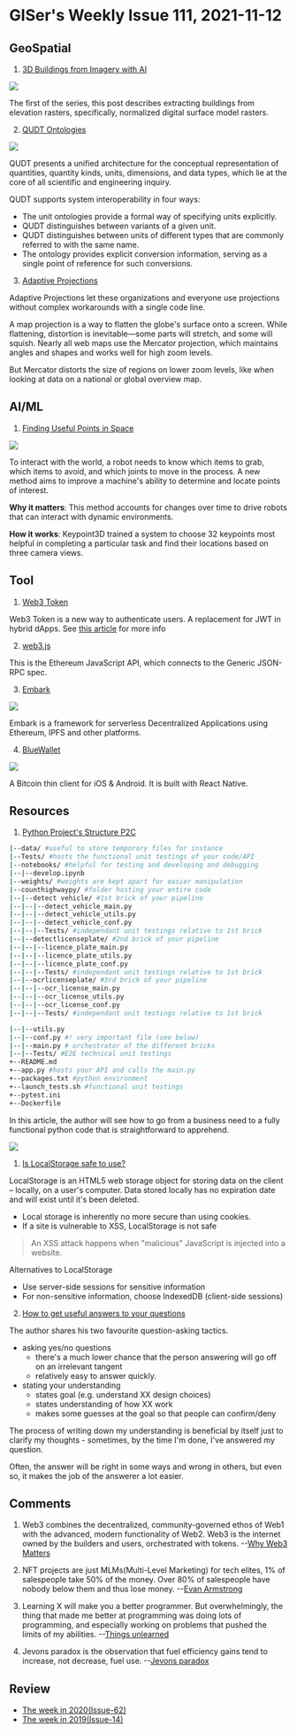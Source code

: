 # GISer's Weekly Issue 111, 2021-11-12

## GeoSpatial

1. [3D Buildings from Imagery with AI](https://medium.com/geoai/3d-buildings-from-imagery-with-ai-fbbc1852e4dd)

![](https://miro.medium.com/max/700/1*WnC8NtKhBb_ob-ht9Em_7g.png)

The first of the series, this post describes extracting buildings from elevation rasters, specifically, normalized digital surface model rasters.

2. [QUDT Ontologies](http://www.qudt.org/pages/QUDToverviewPage.html)

![](https://github.com/qudt/qudt-public-repo/wiki/Quantity_Triad_Pattern.png)

QUDT presents a unified architecture for the conceptual representation of quantities, quantity kinds, units, dimensions, and data types, which lie at the core of all scientific and engineering inquiry.

QUDT supports system interoperability in four ways:

- The unit ontologies provide a formal way of specifying units explicitly.
- QUDT distinguishes between variants of a given unit.
- QUDT distinguishes between units of different types that are commonly referred to with the same name.
- The ontology provides explicit conversion information, serving as a single point of reference for such conversions.

3. [Adaptive Projections](https://webflow-blog.mbxsandbox.com/blog/mapbox-gl-js-v2-6)

Adaptive Projections let these organizations and everyone use projections without complex workarounds with a single code line.

A map projection is a way to flatten the globe's surface onto a screen. While flattening, distortion is inevitable—some parts will stretch, and some will squish. Nearly all web maps use the Mercator projection, which maintains angles and shapes and works well for high zoom levels.

But Mercator distorts the size of regions on lower zoom levels, like when looking at data on a national or global overview map.

## AI/ML

1. [Finding Useful Points in Space](https://read.deeplearning.ai/the-batch/issue-117/)

![](https://cdn2.hubspot.net/hub/5871640/hubfs/KEYPOINTSv2-1.gif?upscale=true&width=1200&upscale=true&name=KEYPOINTSv2-1.gif)

To interact with the world, a robot needs to know which items to grab, which items to avoid, and which joints to move in the process. A new method aims to improve a machine's ability to determine and locate points of interest.

**Why it matters**: This method accounts for changes over time to drive robots that can interact with dynamic environments.

**How it works**: Keypoint3D trained a system to choose 32 keypoints most helpful in completing a particular task and find their locations based on three camera views.

## Tool

1. [Web3 Token](https://github.com/bytesbay/web3-token)

Web3 Token is a new way to authenticate users. A replacement for JWT in hybrid dApps. See [this article](https://medium.com/@bytesbay/you-dont-need-jwt-anymore-974aa6196976) for more info

2. [web3.js](https://github.com/ChainSafe/web3.js)

This is the Ethereum JavaScript API, which connects to the Generic JSON-RPC spec.

3. [Embark](https://github.com/embarklabs/embark)

![](https://framework.embarklabs.io/assets/images/tool-screenshot.png)

Embark is a framework for serverless Decentralized Applications using Ethereum, IPFS and other platforms.

4. [BlueWallet](https://github.com/BlueWallet/BlueWallet)

![](https://camo.githubusercontent.com/88b4b49bbf6b186a92ac8e555d28e85a069c76c8a7fb2623802e144acb76f7fb/68747470733a2f2f692e696d6775722e636f6d2f6848594a6e4d6a2e706e67)

A Bitcoin thin client for iOS & Android. It is built with React Native.

## Resources

1. [Python Project's Structure P2C](https://towardsdatascience.com/python-projets-structure-p2c-b2f92ab15c55)

```sh
|--data/ #useful to store temporary files for instance
|--Tests/ #hosts the functional unit testings of your code/API
|--notebooks/ #helpful for testing and developing and debugging
|--|--develop.ipynb
|--weights/ #weights are kept apart for easier manipulation
|--counthighwaypy/ #folder hosting your entire code
|--|--detect vehicle/ #1st brick of your pipeline
|--|--|--detect_vehicle_main.py
|--|--|--detect_vehicle_utils.py
|--|--|--detect_vehicle_conf.py
|--|--|--Tests/ #independant unit testings relative to 1st brick
|--|--detectlicenseplate/ #2nd brick of your pipeline
|--|--|--licence_plate_main.py
|--|--|--licence_plate_utils.py
|--|--|--licence_plate_conf.py
|--|--|--Tests/ #independant unit testings relative to 1st brick
|--|--ocrlicenseplate/ #3rd brick of your pipeline
|--|--|--ocr_license_main.py
|--|--|--ocr_license_utils.py
|--|--|--ocr_license_conf.py
|--|--|--Tests/ #independant unit testings relative to 1st brick

|--|--utils.py
|--|--conf.py #! very important file (see below)
|--|--main.py # orchestrator of the different bricks
|--|--Tests/ #E2E technical unit testings
+--README.md
+--app.py #hosts your API and calls the main.py
+--packages.txt #python environment
+--launch_tests.sh #functional unit testings
+--pytest.ini
+--Dockerfile

```

In this article, the author will see how to go from a business need to a fully functional python code that is straightforward to apprehend.

![](https://miro.medium.com/max/700/1*8HDpcthlm_YYMuq7U6KV1w.png)

1. [Is LocalStorage safe to use?](https://snyk.io/blog/is-localstorage-safe-to-use/)

LocalStorage is an HTML5 web storage object for storing data on the client – locally, on a user's computer. Data stored locally has no expiration date and will exist until it's been deleted.

- Local storage is inherently no more secure than using cookies.
- If a site is vulnerable to XSS, LocalStorage is not safe

> An XSS attack happens when "malicious" JavaScript is injected into a website.

Alternatives to LocalStorage

- Use server-side sessions for sensitive information
- For non-sensitive information, choose IndexedDB (client-side sessions)

2. [How to get useful answers to your questions](https://jvns.ca/blog/2021/10/21/how-to-get-useful-answers-to-your-questions/)

The author shares his two favourite question-asking tactics.

- asking yes/no questions
  - there's a much lower chance that the person answering will go off on an irrelevant tangent
  - relatively easy to answer quickly.
- stating your understanding
  - states goal (e.g. understand XX design choices)
  - states understanding of how XX work
  - makes some guesses at the goal so that people can confirm/deny

The process of writing down my understanding is beneficial by itself just to clarify my thoughts - sometimes, by the time I'm done, I've answered my question.

Often, the answer will be right in some ways and wrong in others, but even so, it makes the job of the answerer a lot easier.

## Comments

1.  Web3 combines the decentralized, community-governed ethos of Web1 with the advanced, modern functionality of Web2. Web3 is the internet owned by the builders and users, orchestrated with tokens.
    --[Why Web3 Matters](https://future.a16z.com/why-web3-matters/)

2.  NFT projects are just MLMs(Multi-Level Marketing) for tech elites, 1% of salespeople take 50% of the money. Over 80% of salespeople have nobody below them and thus lose money.
    --[Evan Armstrong](https://every.to/napkin-math/nft-projects-are-just-mlms-for-tech-elites)

3.  Learning X will make you a better programmer. But overwhelmingly, the thing that made me better at programming was doing lots of programming, and especially working on problems that pushed the limits of my abilities.
    --[Things unlearned](https://scattered-thoughts.net/writing/things-unlearned/)

4.  Jevons paradox is the observation that fuel efficiency gains tend to increase, not decrease, fuel use.
    --[Jevons paradox](https://en.wikipedia.org/wiki/Jevons_paradox)

## Review

- [The week in 2020(Issue-62)](https://github.com/lkcozy/weekly/blob/master/docs/2020/issue-62.md)
- [The week in 2019(Issue-14)](https://github.com/lkcozy/weekly/blob/master/docs/2019/issue-14.md)
